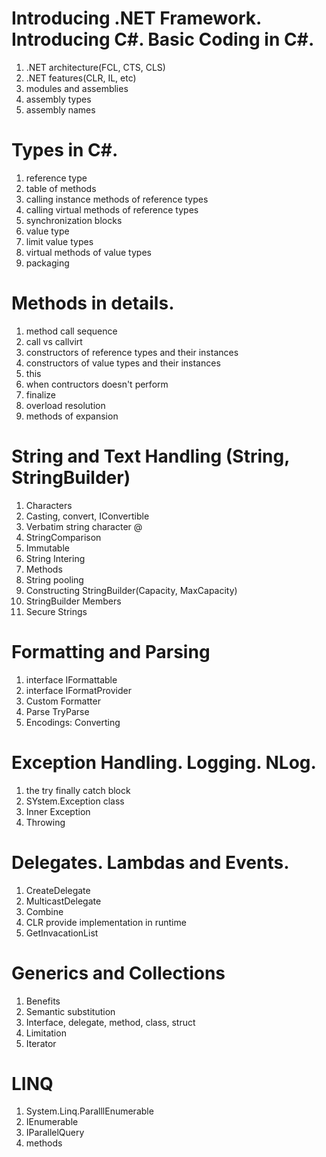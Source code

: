 # Introducing .NET Framework. Introducing C#. Basic Coding in C#.
1. .NET architecture(FCL, CTS, CLS)
2. .NET features(CLR, IL, etc)
3. modules and assemblies
4. assembly types
5. assembly names

# Types in C#.
1. reference type
2. table of methods
3. calling instance methods of reference types
4. calling virtual methods of reference types
5. synchronization blocks
6. value type
7. limit value types
8. virtual methods of value types
9. packaging

# Methods in details.
1. method call sequence
2. call vs callvirt
3. constructors of reference types and their instances
4. constructors of value types and their instances
5. this
6. when contructors doesn't perform
7. finalize
8. overload resolution
9. methods of expansion

# String and Text Handling (String, StringBuilder)
1. Characters
2. Casting, convert, IConvertible
3. Verbatim string character @
4. StringComparison
5. Immutable
6. String Intering
7. Methods
8. String pooling
9. Constructing StringBuilder(Capacity, MaxCapacity)
10. StringBuilder Members
11. Secure Strings

# Formatting and Parsing
1. interface IFormattable
2. interface IFormatProvider
3. Custom Formatter
4. Parse TryParse
5. Encodings: Converting

# Exception Handling. Logging. NLog.
1. the try finally catch block 
2. SYstem.Exception class
3. Inner Exception 
4. Throwing

# Delegates. Lambdas and Events.
1. CreateDelegate 
2. MulticastDelegate
3. Combine
4. CLR provide implementation in runtime
5. GetInvacationList

# Generics and Collections
1. Benefits
2. Semantic substitution
3. Interface, delegate, method, class, struct
4. Limitation
5. Iterator

# LINQ
1. System.Linq.ParalllEnumerable
2. IEnumerable
3. IParallelQuery
4. methods


